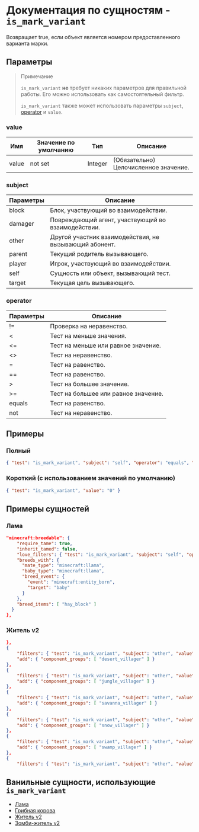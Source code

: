 # Документация по сущностям - `is_mark_variant`

Возвращает true, если объект является номером предоставленного варианта марки.

## Параметры

> Примечание
> 
> `is_mark_variant` **не** требует никаких параметров для правильной работы. Его можно использовать как самостоятельный фильтр.
> 
> `is_mark_variant` также может использовать параметры `subject`, [operator](../../../../Others/Operators.md) и `value`.

### value

| Имя   | Значение по умолчанию | Тип    | Описание                            |
|-------|-----------------------|--------|-------------------------------------|
| value | not set               | Integer | (Обязательно) Целочисленное значение. |

### subject

| Параметры | Описание                                               |
|-----------|--------------------------------------------------------|
| block     | Блок, участвующий во взаимодействии.                   |
| damager   | Повреждающий агент, участвующий во взаимодействии.     |
| other     | Другой участник взаимодействия, не вызывающий абонент. |
| parent    | Текущий родитель вызывающего.                          |
| player    | Игрок, участвующий во взаимодействии.                  |
| self      | Сущность или объект, вызывающий тест.                  |
| target    | Текущая цель вызывающего.                              |

### operator

| Параметры | Описание                             |
|-----------|--------------------------------------|
| !=        | Проверка на неравенство.             |
| <         | Тест на меньше значения.             |
| <=        | Тест на меньше или равное значение.  |
| <>        | Тест на неравенство.                 |
| =         | Тест на равенство.                   |
| ==        | Тест на равенство.                   |
| \>        | Тест на большее значение.            |
| >=        | Тест на большее или равное значение. |
| equals    | Тест на равенство.                   |
| not       | Тест на неравенство.                 |

## Примеры

### Полный

``` json
{ "test": "is_mark_variant", "subject": "self", "operator": "equals", "value": "0" }
```

### Короткий (с использованием значений по умолчанию)

``` json
{ "test": "is_mark_variant", "value": "0" }
```

## Примеры сущностей

### Лама

``` json
"minecraft:breedable": {
    "require_tame": true,
    "inherit_tamed": false,
    "love_filters": { "test": "is_mark_variant", "subject": "self", "operator": "!=", "value": 1 }, // Ламы странствующих торговцев не могут влюбиться
    "breeds_with": {
      "mate_type": "minecraft:llama",
      "baby_type": "minecraft:llama",
      "breed_event": {
        "event": "minecraft:entity_born",
        "target": "baby"
      }
    },
    "breed_items": [ "hay_block" ]
  }
},
```

### Житель v2

``` json
},
{
    "filters": { "test": "is_mark_variant", "subject": "other", "value": 1 },
    "add": { "component_groups": [ "desert_villager" ] }
},
{
    "filters": { "test": "is_mark_variant", "subject": "other", "value": 2 },
    "add": { "component_groups": [ "jungle_villager" ] }
},
{
    "filters": { "test": "is_mark_variant", "subject": "other", "value": 3 },
    "add": { "component_groups": [ "savanna_villager" ] }
},
{
    "filters": { "test": "is_mark_variant", "subject": "other", "value": 4 },
    "add": { "component_groups": [ "snow_villager" ] }
},
{
    "filters": { "test": "is_mark_variant", "subject": "other", "value": 5 },
    "add": { "component_groups": [ "swamp_villager" ] }
},
{
    "filters": { "test": "is_mark_variant", "subject": "other", "value": 6 },
```

## Ванильные сущности, использующие `is_mark_variant`

+ [Лама](../../../../Others/Entities/llama.md)
+ [Грибная корова](../../../../Others/Entities/mooshroom.md)
+ [Житель v2](../../../../Others/Entities/villager_v2.md)
+ [Зомби-житель v2](../../../../Others/Entities/zombie_villager_v2.md)
